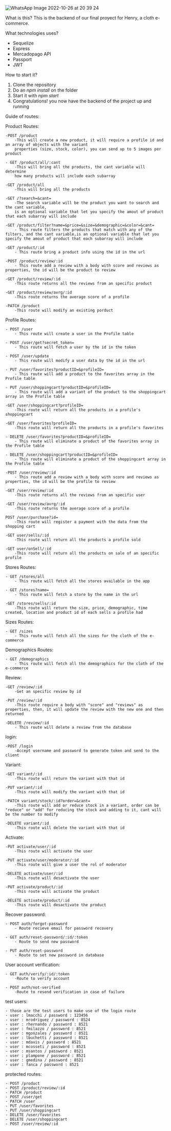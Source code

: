 ![WhatsApp Image 2022-10-26 at 20 39 24](https://user-images.githubusercontent.com/62063233/200431570-365687fa-c14c-4796-a298-4d1e774fb83c.jpeg)

What is this?
This is the backend of our final proyect for Henry, a cloth e-commerce.

What technologies uses?

- Sequelize
- Express
- Mercadopago API
- Passport
- JWT

How to start it?

1. Clone the repository
2. Do an *npm install* on the folder
3. Start it with *npm start*
4. Congratulations! you now have the backend of the project up and running

Guide of routes:

Product Routes:

    -POST /product
        -This will create a new product, it will require a profile id and an array of objects with the variant
        properties (size, stock, color), you can send up to 5 images per product

    - GET /product/all/:cant
        -This will bring all the products, the cant variable will determine
        how many products will include each subarray

    -GET /product/all
        -This will bring all the products

    -GET /?search=&cant=
        -The search variable will be the product you want to search and the cant variable,
        is an optional variable that let you specify the amout of product that each subarray will include

    -GET /product/filter?name=&price=&size=&demographic=&color=&cant=
        - This route filters the products that match with any of the filters, and the cant variable,is an optional variable that let you specify the amout of product that each subarray will include

    -GET /product/:id
        - This route bring a product info using the id in the url

    -POST /product/review/:id
        - This route add a review with a body with score and reviews as properties, the id will be the product to review

    -GET /product/review/:id
        -This route returns all the reviews from an specific product

    -GET /product/review/avrg/:id
        -This route returns the average score of a profile
    
    -PATCH /product
        -This route will modify an existing porduct



Profile Routes:

    - POST /user
        - This route will create a user in the Profile table

    - POST /user/get?secret_token=
        - This route will fetch a user by the id in the token

    - POST /user/update
        - This route will modify a user data by the id in the url

    - PUT /user/favorites?productID=&profileID=
        - This route will add a product to the favorites array in the Profile table

    - PUT /user/shoppingcart?productID=&profileID=
        - This route will add a variant of the product to the shoppingcart array in the Profile table

    -GET /user/shoppingcart?profileID=
        -This route will return all the products in a profile's shoppingcart

    -GET /user/favorites?profileID=
        -This route will return all the products in a profile's favorites

    - DELETE /user/favorites?productID=&profileID=
        - This route will eliminate a product of the favorites array in the Profile table

    - DELETE /user/shoppingcart?productID=&profileID=
        - This route will eliminate a product of the shoppingcart array in the Profile table

    -POST /user/review/:id
        - This route add a review with a body with score and reviews as properties, the id will be the profile to review

    -GET /user/review/:id
        -This route returns all the reviews from an specific user

    -GET /user/review/avrg/:id
        -This route returns the average score of a profile
    
    POST /user/purchase?id=
        -This route will register a payment with the data from the shopping cart
    
    -GET user/sells/:id
        -This route will return all the products a profile sold

    -GET user/onSell/:id
        -This route will return all the products on sale of an specific profile

Stores Routes:

    - GET /stores/all
        - This route will fetch all the stores available in the app

    - GET /stores?name=
        - This route will fetch a store by the name in the url
    
    -GET /stores/sells/:id
        -This route will return the size, price, demographic, time created, location and product id of each sells a profile had

Sizes Routes:

    - GET /sizes
        - This route will fetch all the sizes for the cloth of the e-commerce

Demographics Routes:

    - GET /demographics
        - This route will fetch all the demographics for the cloth of the e-commerce

Review:

    -GET /review/:id
        -Get an specific review by id

    -PUT /review/:id
        -This route require a body with "score" and "reviews" as properties, then, it will update the review with the new one and then returned

    -DELETE /review/:id
        - This route will delete a review from the database

login:

    -POST /login
        -Accept username and password to generate token and send to the client

Variant:

    -GET variant/:id
        -This route will return the variant with that id

    -PUT variant/:id
        -This route will modify the variant with that id
    
    -PATCH variant/stock/:id?order=&cant=
        -This route will add or reduce stock in a variant, order can be "reduce" or "add" for reducing the stock and adding to it, cant will be the number to modify

    -DELETE variant/:id
        -This route will delete the variant with that id

Activate:

    -PUT activate/user/:id
        -This route will activate the user
    
    -PUT activate/user/moderator/:id
        -This route will give a user the rol of moderator

    -DELETE activate/user/:id
        -This route will desactivate the user
    
    -PUT activate/product/:id
        -This route will activate the product

    -DELETE activate/product/:id
        -This route will desactivate the product

Recover password:

    - POST auth/forgot-password
        - Route recieve email for password recovery
    
    - GET auth/reset-password/:id/:token
        - Route to send new password

    - PUT auth/reset-password
        - Route to set new password in database

User account verification:

    - GET auth/verify/:id/:token
        -Route to verify account
    
    - POST auth/not-verified
        -Route to resend verification in case of failure
    

test users:

    - those are the test users to make use of the login route
    - user : lmacchi / password : 123456
    - user : mrodriguez / password : 8524
    - user : rhernando / password : 8521
    - user : fmilazzo / password : 8521
    - user : mgonzales / password : 8521
    - user : lbuchetti / password : 8521
    - user : mdavis / password : 8521
    - user : mcosseti / password : 8521
    - user : msantos / password : 8521
    - user : plampone / password : 8521
    - user : gmedina / password : 8521
    - user : fanca / password : 8521

protected routes:

    - POST /product
    - POST /product/review/:id
    - PATCH /product
    - POST /user/get
    - PATCH /user
    - PUT /user/favorites
    - PUT /user/shoppingcart
    - DELETE /user/favorites
    - DELETE /user/shoppingcart
    - POST /user/review/:id
